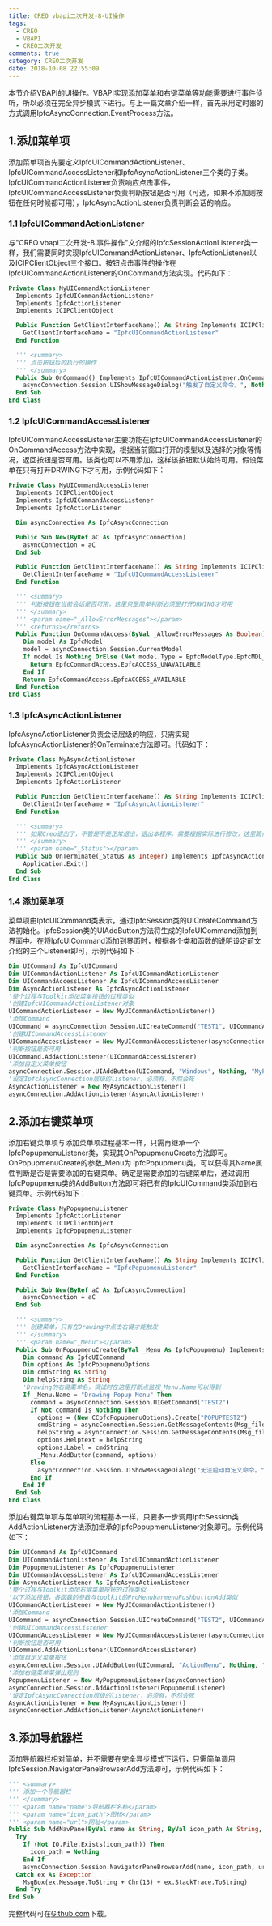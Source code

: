 ```yaml
---
title: CREO vbapi二次开发-8-UI操作
tags:
  - CREO
  - VBAPI
  - CREO二次开发
comments: true
category: CREO二次开发
date: 2018-10-08 22:55:09
---
```



本节介绍VBAPI的UI操作。VBAPI实现添加菜单和右键菜单等功能需要进行事件侦听，所以必须在完全异步模式下进行。与上一篇文章介绍一样，首先采用定时器的方式调用IpfcAsyncConnection.EventProcess方法。

## 1.添加菜单项

添加菜单项首先要定义IpfcUICommandActionListener、IpfcUICommandAccessListener和IpfcAsyncActionListener三个类的子类。IpfcUICommandActionListener负责响应点击事件，IpfcUICommandAccessListener负责判断按钮是否可用（可选，如果不添加则按钮在任何时候都可用），IpfcAsyncActionListener负责判断会话的响应。

### 1.1 IpfcUICommandActionListener

与"CREO vbapi二次开发-8.事件操作"文介绍的IpfcSessionActionListener类一样，我们需要同时实现IpfcUICommandActionListener、IpfcActionListener以及ICIPClientObject三个接口。按钮点击事件的操作在IpfcUICommandActionListener的OnCommand方法实现。代码如下：

```vb
Private Class MyUICommandActionListener
  Implements IpfcUICommandActionListener
  Implements IpfcActionListener
  Implements ICIPClientObject

  Public Function GetClientInterfaceName() As String Implements ICIPClientObject.GetClientInterfaceName
    GetClientInterfaceName = "IpfcUICommandActionListener"
  End Function

  ''' <summary>
  ''' 点击按钮后的执行的操作
  ''' </summary>
  Public Sub OnCommand() Implements IpfcUICommandActionListener.OnCommand
    asyncConnection.Session.UIShowMessageDialog("触发了自定义命令。", Nothing)
  End Sub
End Class
```

### 1.2 IpfcUICommandAccessListener

IpfcUICommandAccessListener主要功能在IpfcUICommandAccessListener的OnCommandAccess方法中实现，根据当前窗口打开的模型以及选择的对象等情况，返回按钮是否可用。该类也可以不用添加，这样该按钮默认始终可用。假设菜单在只有打开DRWING下才可用，示例代码如下：

```vb
Private Class MyUICommandAccessListener
  Implements ICIPClientObject
  Implements IpfcUICommandAccessListener
  Implements IpfcActionListener

  Dim asyncConnection As IpfcAsyncConnection

  Public Sub New(ByRef aC As IpfcAsyncConnection)
    asyncConnection = aC
  End Sub

  Public Function GetClientInterfaceName() As String Implements ICIPClientObject.GetClientInterfaceName
    GetClientInterfaceName = "IpfcUICommandAccessListener"
  End Function

  ''' <summary>
  ''' 判断按钮在当前会话是否可用，这里只是简单判断必须是打开DRWING才可用
  ''' </summary>
  ''' <param name="_AllowErrorMessages"></param>
  ''' <returns></returns>
  Public Function OnCommandAccess(ByVal _AllowErrorMessages As Boolean) As Integer Implements IpfcUICommandAccessListener.OnCommandAccess
    Dim model As IpfcModel
    model = asyncConnection.Session.CurrentModel
    If model Is Nothing OrElse (Not model.Type = EpfcModelType.EpfcMDL_DRAWING) Then
      Return EpfcCommandAccess.EpfcACCESS_UNAVAILABLE
    End If
    Return EpfcCommandAccess.EpfcACCESS_AVAILABLE
  End Function
End Class
```

### 1.3 IpfcAsyncActionListener

IpfcAsyncActionListener负责会话层级的响应，只需实现IpfcAsyncActionListener的OnTerminate方法即可。代码如下：

```vb
Private Class MyAsyncActionListener
  Implements IpfcAsyncActionListener
  Implements ICIPClientObject
  Implements IpfcActionListener

  Public Function GetClientInterfaceName() As String Implements ICIPClientObject.GetClientInterfaceName
    GetClientInterfaceName = "IpfcAsyncActionListener"
  End Function

  ''' <summary>
  ''' 如果Creo退出了，不管是不是正常退出，退出本程序。需要根据实际进行修改，这里简化了不考虑各种状态
  ''' </summary>
  ''' <param name="_Status"></param>
  Public Sub OnTerminate(_Status As Integer) Implements IpfcAsyncActionListener.OnTerminate
    Application.Exit()
  End Sub
End Class
```

### 1.4 添加菜单项

菜单项由IpfcUICommand类表示，通过IpfcSession类的UICreateCommand方法初始化。IpfcSession类的UIAddButton方法将生成的IpfcUICommand添加到界面中。在将IpfcUICommand添加到界面时，根据各个类和函数的说明设定前文介绍的三个Listener即可，示例代码如下：

```vb
Dim UICommand As IpfcUICommand
Dim UICommandActionListener As IpfcUICommandActionListener
Dim UICommandAccessListener As IpfcUICommandAccessListener
Dim AsyncActionListener As IpfcAsyncActionListener
'整个过程与Toolkit添加菜单按钮的过程类似
'创建IpfcUICommandActionListener对象
UICommandActionListener = New MyUICommandActionListener()
'添加Command
UICommand = asyncConnection.Session.UICreateCommand("TEST1", UICommandActionListener)
'创建UICommandAccessListener
UICommandAccessListener = New MyUICommandAccessListener(asyncConnection)
'判断按钮是否可用
UICommand.AddActionListener(UICommandAccessListener)
'添加自定义菜单按钮
asyncConnection.Session.UIAddButton(UICommand, "Windows", Nothing, "MyPushButton", "MyPushButtonHelp", Msg_file)
'设定IpfcAsyncConnection层级的listener，必须有，不然会死
AsyncActionListener = New MyAsyncActionListener()
asyncConnection.AddActionListener(AsyncActionListener)
```

## 2.添加右键菜单项

添加右键菜单项与添加菜单项过程基本一样，只需再继承一个IpfcPopupmenuListener类，实现其OnPopupmenuCreate方法即可。OnPopupmenuCreate的参数_Menu为 IpfcPopupmenu类，可以获得其Name属性判断是否是需要添加的右键菜单。确定是需要添加的右键菜单后，通过调用IpfcPopupmenu类的AddButton方法即可将已有的IpfcUICommand类添加到右键菜单。示例代码如下：

```vb
Private Class MyPopupmenuListener
  Implements IpfcActionListener
  Implements ICIPClientObject
  Implements IpfcPopupmenuListener

  Dim asyncConnection As IpfcAsyncConnection

  Public Function GetClientInterfaceName() As String Implements ICIPClientObject.GetClientInterfaceName
    GetClientInterfaceName = "IpfcPopupmenuListener"
  End Function

  Public Sub New(ByRef aC As IpfcAsyncConnection)
    asyncConnection = aC
  End Sub

  ''' <summary>
  ''' 创建菜单，只有在Drawing中点击右键才能触发
  ''' </summary>
  ''' <param name="_Menu"></param>
  Public Sub OnPopupmenuCreate(ByVal _Menu As IpfcPopupmenu) Implements IpfcPopupmenuListener.OnPopupmenuCreate
    Dim command As IpfcUICommand
    Dim options As IpfcPopupmenuOptions
    Dim cmdString As String
    Dim helpString As String
    'Drawing的右键菜单名，调试时在这里打断点监视_Menu.Name可以得到
    If _Menu.Name = "Drawing Popup Menu" Then
      command = asyncConnection.Session.UIGetCommand("TEST2")
      If Not command Is Nothing Then
        options = (New CCpfcPopupmenuOptions).Create("POPUPTEST2")
        cmdString = asyncConnection.Session.GetMessageContents(Msg_file, "MyPushButton", Nothing)
        helpString = asyncConnection.Session.GetMessageContents(Msg_file, "MyPushButtonHelp", Nothing)
        options.Helptext = helpString
        options.Label = cmdString
        _Menu.AddButton(command, options)
      Else
        asyncConnection.Session.UIShowMessageDialog("无法启动自定义命令。", Nothing)
      End If
    End If
  End Sub
End Class
```

添加右键菜单项与菜单项的流程基本一样，只要多一步调用IpfcSession类AddActionListener方法添加继承的IpfcPopupmenuListener对象即可。示例代码如下：

```vb
Dim UICommand As IpfcUICommand
Dim UICommandActionListener As IpfcUICommandActionListener
Dim PopupmenuListener As IpfcPopupmenuListener
Dim UICommandAccessListener As IpfcUICommandAccessListener
Dim AsyncActionListener As IpfcAsyncActionListener
'整个过程与Toolkit添加右键菜单按钮的过程类似
'以下添加按钮，各函数的参数与toolkit的ProMenubarmenuPushbuttonAdd类似
UICommandActionListener = New MyUICommandActionListener()
'添加Command
UICommand = asyncConnection.Session.UICreateCommand("TEST2", UICommandActionListener)
'创建UICommandAccessListener
UICommandAccessListener = New MyUICommandAccessListener(asyncConnection)
'判断按钮是否可用
UICommand.AddActionListener(UICommandAccessListener)
'添加自定义菜单按钮
asyncConnection.Session.UIAddButton(UICommand, "ActionMenu", Nothing, "MyPopupButton", "MyPopupButtonHelp", Msg_file)
'添加右键菜单菜弹出规则
PopupmenuListener = New MyPopupmenuListener(asyncConnection)
asyncConnection.Session.AddActionListener(PopupmenuListener)
'设定IpfcAsyncConnection层级的listener，必须有，不然会死
AsyncActionListener = New MyAsyncActionListener()
asyncConnection.AddActionListener(AsyncActionListener)
```

## 3.添加导航器栏

添加导航器栏相对简单，并不需要在完全异步模式下运行，只需简单调用IpfcSession.NavigatorPaneBrowserAdd方法即可，示例代码如下：

```vb
''' <summary>
''' 添加一个导航器栏
''' </summary>
''' <param name="name">导航器栏名称</param>
''' <param name="icon_path">图标</param>
''' <param name="url">网址</param>
Public Sub AddNavPane(ByVal name As String, ByVal icon_path As String, ByVal url As String)
  Try
    If (Not IO.File.Exists(icon_path)) Then
      icon_path = Nothing
    End If
    asyncConnection.Session.NavigatorPaneBrowserAdd(name, icon_path, url)
  Catch ex As Exception
    MsgBox(ex.Message.ToString + Chr(13) + ex.StackTrace.ToString)
  End Try
End Sub
```

完整代码可在<a href="https://github.com/slacker-HD/creo_vbapi" target="_blank">Github.com</a>下载。
